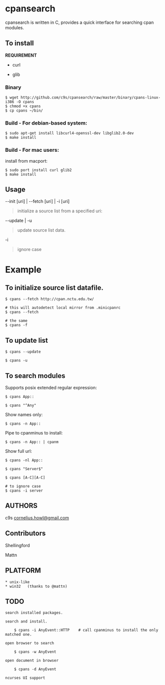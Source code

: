 
cpansearch
==========

cpansearch is written in C, provides a quick interface for searching cpan
modules.

## To install

**REQUIREMENT**

* curl

* glib

### Binary

    $ wget http://github.com/c9s/cpansearch/raw/master/binary/cpans-linux-i386 -O cpans
    $ chmod +x cpans
    $ cp cpans ~/bin/

### Build - For debian-based system:

    $ sudo apt-get install libcurl4-openssl-dev libglib2.0-dev
    $ make install

### Build - For mac users:

install from macport:

    $ sudo port install curl glib2
    $ make install

## Usage

--init [uri] | --fetch [uri] | -i [uri]

> initialize a source list from a specified uri:

--update | -u
    
> update source list data.

-i
    
> ignore case

# Example

## To initialize source list datafile.

    $ cpans --fetch http://cpan.nctu.edu.tw/

    # this will autodetect local mirror from .minicpanrc
    $ cpans --fetch

    # the same
    $ cpans -f

## To update list

    $ cpans --update

    $ cpans -u

## To search modules

Supports posix extended regular expression:

    $ cpans App::

    $ cpans "^Any"

Show names only:

    $ cpans -n App::

Pipe to cpanminus to install:

    $ cpans -n App:: | cpanm

Show full url:

    $ cpans -nl App::

    $ cpans "Server$"

    $ cpans [A-C][A-C]

    # to ignore case
    $ cpans -i server

## AUTHORS

c9s <cornelius.howl@gmail.com>

## Contributors

Shellingford

Mattn

## PLATFORM

    * unix-like
    * win32   (thanks to @mattn)

## TODO

    search installed packages.

    search and install.

        $ cpans -i AnyEvent::HTTP    # call cpanminus to install the only matched one.

    open browser to search

        $ cpans -w AnyEvent

    open document in browser

        $ cpans -d AnyEvent

    ncurses UI support


